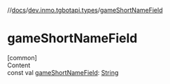 //[docs](../../index.md)/[dev.inmo.tgbotapi.types](index.md)/[gameShortNameField](game-short-name-field.md)



# gameShortNameField  
[common]  
Content  
const val [gameShortNameField](game-short-name-field.md): [String](https://kotlinlang.org/api/latest/jvm/stdlib/kotlin/-string/index.html)  



